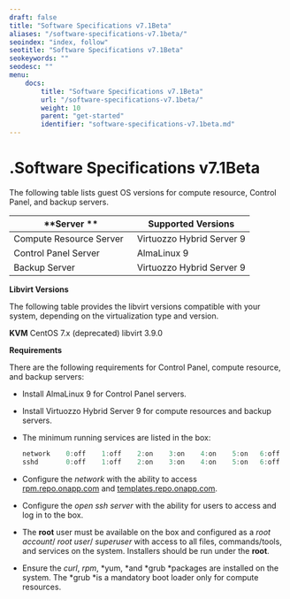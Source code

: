 ```yaml
---
draft: false
title: "Software Specifications v7.1Beta"
aliases: "/software-specifications-v7.1beta/"
seoindex: "index, follow"
seotitle: "Software Specifications v7.1Beta"
seokeywords: ""
seodesc: ""
menu:
    docs:
        title: "Software Specifications v7.1Beta"
        url: "/software-specifications-v7.1beta/"
        weight: 10
        parent: "get-started"
        identifier: "software-specifications-v7.1beta.md"
---
```

# .Software Specifications v7.1Beta

The following table lists guest OS versions for compute resource, Control Panel, and backup servers.

| **Server **               | **Supported Versions**    |
|---------------------------|---------------------------|
| Compute Resource Server   | Virtuozzo Hybrid Server 9 |
| Control Panel Server      | AlmaLinux 9               |
| Backup Server             | Virtuozzo Hybrid Server 9 |

**Libvirt Versions**

The following table provides the libvirt versions compatible with your system, depending on the virtualization type and version.

**KVM**
CentOS 7.x (deprecated)
libvirt 3.9.0

**Requirements**

There are the following requirements for Control Panel, compute resource, and backup servers:

-   Install AlmaLinux 9 for Control Panel servers.
-   Install Virtuozzo Hybrid Server 9 for compute resources and backup servers.
-   The minimum running services are listed in the box:

    ``` java
    network    0:off    1:off    2:on    3:on    4:on    5:on   6:off 
    sshd       0:off    1:off    2:on    3:on    4:on    5:on   6:off
    ```

-   Configure the *network* with the ability to access [rpm.repo.onapp.com](http://rpm.repo.onapp.com/) and [templates.repo.onapp.com](http://templates.repo.onapp.com/).
-   Configure the *open ssh server* with the ability for users to access and log in to the box.
-   The **root** user must be available on the box and configured as a *root account*/ *root user*/ *superuser* with access to all files, commands/tools, and services on the system. Installers should be run under the **root**.
-   Ensure the *curl*, *rpm*, *yum, *and *grub *packages are installed on the system. The *grub *is a mandatory boot loader only for compute resources.


